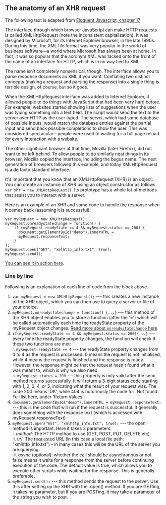 ## The anatomy of an XHR request

The following text is adapted from [Eloquent Javascript, chapter 17](http://eloquentjavascript.net/17_http.html#h_Gh3HVKEFJQ)   

The interface through which browser JavaScript can make HTTP requests is called XMLHttpRequest (note the inconsistent capitalization). It was designed by Microsoft, for its Internet Explorer browser, in the late 1990s. During this time, the XML file format was very popular in the world of business software—a world where Microsoft has always been at home. In fact, it was so popular that the acronym XML was tacked onto the front of the name of an interface for HTTP, which is in no way tied to XML.

The name isn’t completely nonsensical, though. The interface allows you to parse response documents as XML if you want. Conflating two distinct concepts (making a request and parsing the response) into a single thing is terrible design, of course, but so it goes.

When the XMLHttpRequest interface was added to Internet Explorer, it allowed people to do things with JavaScript that had been very hard before. For example, websites started showing lists of suggestions when the user was typing something into a text field. The script would send the text to the server over HTTP as the user typed. The server, which had some database of possible inputs, would match the database entries against the partial input and send back possible completions to show the user. This was considered spectacular—people were used to waiting for a full page reload for every interaction with a website.

The other significant browser at that time, Mozilla (later Firefox), did not want to be left behind. To allow people to do similarly neat things in its browser, Mozilla copied the interface, including the bogus name. The next generation of browsers followed this example, and today XMLHttpRequest is a de facto standard interface.  

It's important that you know that an XMLHttpRequest (XHR) is an object. You can create an instance of XHR using an object constructor as follows `var xhr = new XMLHttpRequest()`. Its prototype has a whole lot of methods that assist you to interact with a server.

Here is an example of an XHR and some code to handle the response when it comes back (assuming it is successful):  

~~~
var myRequest = new XMLHttpRequest();
myRequest.onreadystatechange = function() {
    if (myRequest.readyState == 4 && myRequest.status == 200) {
      document.getElementById("demo").innerHTML =
      myRequest.responseText;
    }
};
myRequest.open("GET", "xmlhttp_info.txt", true);
myRequest.send();
~~~

[You can see it in action here](http://www.w3schools.com/xml/xml_http.asp).  

### Line by line
Following is an explanation of each line of code from the block above.

1. `var myRequest = new XMLHttpRequest();` --- this creates a new instance of the XHR object, which you can then use to query a server or file of your choice.  
2. `myRequest.onreadystatechange = function() {...}` --- this method of the XHR object enables you to store a function (after the '=') which will be called automatically each time the readyState property of the myRequest object changes. [Read more about `onreadystatechange` here](https://developer.mozilla.org/en-US/docs/Web/API/XMLHttpRequest/onreadystatechange).
3. `if(myRequest.readyState == 4 && myRequest.status == 200){...}` --- every time the readyState property changes, the function will check if these two functions are met:  
  i. `myRequest.readyState == 4` --- the readyState property changes from 0 to 4 as the request is processed. 0 means the request is not initialised, while 4 means the request is finished and the response is ready. However, the response might be that the request hasn't found what it was meant to, which is why we also need:  
  ii. `myRequest.status = 200` --- this property is only valid after the send method returns successfully. It will return a 3-digit status code starting with 1, 2, 3, 4, or 5, indicating what the result of your request was. The code 200 means 'OK', while 404 is notoriously the code for 'Not found'. Full list here, under 'Return Values'.
4. `document.getElementById("demo").innerHTML = myRequest.responseText;` --- this is the code that will run if the request is successful. It generally does something with the response text (which is accessed with myRequest.responseText)
5. `myRequest.open("GET", "xmlhttp_info.txt", true);` --- the open method is important. Here it takes 3 parameters:  
  i. *method*: The HTTP method to use (GET, POST, PUT, DELETE etc)  
  ii. *url*: The requested URL (in this case a local file path: "xmlhttp_info.txt") - in many cases this will be the URL of the server you are querying.  
  iii. *async* (optional): whether the call should be asynchronous or not. false means it waits for a response from the server before continuing execution of the code. The default value is true, which allows you to execute other scripts while waiting for the response. This is generally preferable.
6. `myRequest.send();` --- this method sends the request to the server. Use this after setting up the XHR with the .open() method. If you are GETting, it takes no parameter, but if you are POSTing, it may take a parameter of the string you wish to post.
